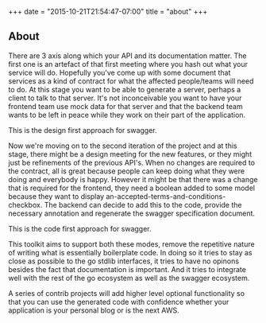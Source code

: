 +++
date = "2015-10-21T21:54:47-07:00"
title = "about"
+++

## About

There are 3 axis along which your API and its documentation matter.
The first one is an artefact of that first meeting where you hash out what your service will do. Hopefully you've come
up with some document that services as a kind of contract for what the affected people/teams will need to do.
At this stage you want to be able to generate a server, perhaps a client to talk to that server.
It's not inconceivable you want to have your frontend team use mock data for that server and that the backend team
wants to be left in peace while they work on their part of the application.

This is the design first approach for swagger. 

Now we're moving on to the second iteration of the project and at this stage, there might be a design meeting for the
new features, or they might just be refinements of the previous API's. When no changes are required to the contract,
all is great because people can keep doing what they were doing and everybody is happy.
However it might be that there was a change that is required for the frontend, they need a boolean added to some model
because they want to display an-accepted-terms-and-conditions-checkbox.
The backend can decide to add this to the code, provide the necessary annotation and regenerate the swagger
specification document.

This is the code first approach for swagger.

This toolkit aims to support both these modes, remove the repetitive nature of writing what is essentially boilerplate
code. In doing so it tries to stay as close as possible to the go stdlib interfaces, it tries to have no opinons
besides the fact that documentation is important. And it tries to integrate well with the rest of the go ecosystem as
well as the swagger ecosystem.

A series of contrib projects will add higher level optional functionality so that you can use the generated code with
confidence whether your application is your personal blog or is the next AWS. 
